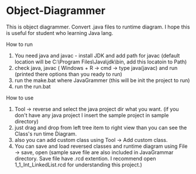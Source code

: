 # Object-Diagrammer
This is object diagrammer. Convert .java files to runtime diagram. I hope this is useful for student who learning Java lang.

How to run
1. You need java and javac - install JDK and add path for javac (default location will be C:\Program Files\Java\jdk<version>\bin, add this locatoin to Path)
2. check java, javac ( Windows + R -> cmd -> type java(javac) and run (printed there options than you ready to run)
3. run the make.bat where JavaGrammer (this will be init the project to run)
4. run the run.bat 

How to use 
1. Tool -> reverse and select the java project dir what you want. (if you don't have any java project I insert the sample project in sample directory)
2. just drag and drop from left tree item to right view than you can see the Class's run time Diagram. 
3. also you can add custom class using Tool -> Add custom class. 
4. You can save and load reversed classes and runtime diagram using File -> save, open (sample save file are also included in JavaGrammar directory. Save file have .rcd extention. I recommend open 1_1_Int_LinkedList.rcd for understanding this project.)
